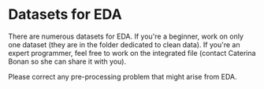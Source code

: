 # Datasets for EDA

There are numerous datasets for EDA. If you're a beginner, work on only one dataset (they are in the folder dedicated to clean data). If you're an expert programmer, feel free to work on the integrated file (contact Caterina Bonan so she can share it with you).

Please correct any pre-processing problem that might arise from EDA.

